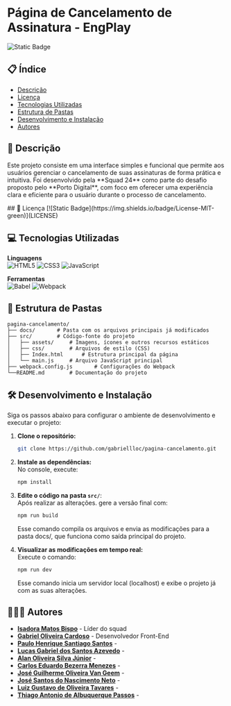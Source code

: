 # Página de Cancelamento de Assinatura - EngPlay
![Static Badge](https://img.shields.io/badge/Status-In_Development-blue)

## 📋 Índice
- [Descrição](#descrição)
- [Licença](#licença)
- [Tecnologias Utilizadas](#tecnologias-utilizadas)
- [Estrutura de Pastas](#estrutura-de-pastas)
- [Desenvolvimento e Instalação](#️-desenvolvimento-e-instalação)
- [Autores](#-autores)

## 📄 Descrição
<p>
Este projeto consiste em uma interface simples e funcional que permite aos usuários gerenciar o cancelamento de suas assinaturas de forma prática e intuitiva.  
Foi desenvolvido pela **Squad 24** como parte do desafio proposto pelo **Porto Digital**, com foco em oferecer uma experiência clara e eficiente para o usuário durante o processo de cancelamento.
</p>
## 📝 Licença
[![Static Badge](https://img.shields.io/badge/License-MIT-green)](LICENSE)

## 💻 Tecnologias Utilizadas

**Linguagens**  
![HTML5](https://img.shields.io/badge/html5-%23E34F26.svg?style=for-the-badge&logo=html5&logoColor=white)
![CSS3](https://img.shields.io/badge/CSS3-1572B6?style=for-the-badge&logo=css3&logoColor=white)
![JavaScript](https://img.shields.io/badge/javascript-%23323330.svg?style=for-the-badge&logo=javascript&logoColor=%23F7DF1E)

**Ferramentas**  
![Babel](https://img.shields.io/badge/Babel-F9DC3e?style=for-the-badge&logo=babel&logoColor=black)
![Webpack](https://img.shields.io/badge/webpack-%238DD6F9.svg?style=for-the-badge&logo=webpack&logoColor=black)

## 📁 Estrutura de Pastas

    pagina-cancelamento/
    ├── docs/       # Pasta com os arquivos principais já modificados
    ├── src/        # Código-fonte do projeto
    │   ├── assets/     # Imagens, ícones e outros recursos estáticos
    │   ├── css/        # Arquivos de estilo (CSS)
    │   ├── Index.html      # Estrutura principal da página
    │   └── main.js     # Arquivo JavaScript principal
    ├── webpack.config.js       # Configurações do Webpack
    └──README.md        # Documentação do projeto

## 🛠️ Desenvolvimento e Instalação
Siga os passos abaixo para configurar o ambiente de desenvolvimento e executar o projeto:

1. **Clone o repositório:** 
    ```bash
    git clone https://github.com/gabriellloc/pagina-cancelamento.git
2. **Instale as dependências:** <br>
    No console, execute:
    ```bash
    npm install
3. **Edite o código na pasta <code>src/</code>**: <br>
    Após realizar as alterações. gere a versão final com:
    ```bash
    npm run build
    ```
    Esse comando compila os arquivos e envia as modificações para a pasta docs/, que funciona como saída principal do projeto.

4. **Visualizar as modificações em tempo real:**<br>
    Execute o comando:
    ```bash
    npm run dev
    ```
    Esse comando inicia um servidor local (localhost) e exibe o projeto já com as suas alterações.

## 🧑‍🤝‍🧑 Autores
- **[Isadora Matos Bispo](https://github.com/misabm)** - Líder do squad
- **[Gabriel Oliveira Cardoso](https://github.com/gabriellloc)** - Desenvolvedor Front-End
- **[Paulo Henrique Santiago Santos]()** - 
- **[Lucas Gabriel dos Santos Azevedo]()** - 
- **[Alan Oliveira Silva Júnior]()** - 
- **[Carlos Eduardo Bezerra Menezes]()** - 
- **[José Guilherme Oliveira Van Geem]()** - 
- **[José Santos do Nascimento Neto]()** - 
- **[Luiz Gustavo de Oliveira Tavares]()** -
- **[Thiago Antonio de Albuquerque Passos]()** - 